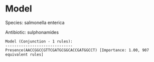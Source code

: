 
# Model

Species: salmonella enterica

Antibiotic: sulphonamides

```
Model (Conjunction - 1 rules):
------------------------------
Presence(AACCGGCCGTTCGATGCGGCACCGATGGCCT) [Importance: 1.00, 907 equivalent rules]

```

